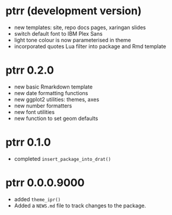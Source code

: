 # ptrr (development version)

* new templates: site, repo docs pages, xaringan slides
* switch default font to IBM Plex Sans
* light tone colour is now parameterised in theme
* incorporated quotes Lua filter into package and Rmd template

# ptrr 0.2.0

* new basic Rmarkdown template
* new date formatting functions
* new ggplot2 utilities: themes, axes
* new number formatters
* new font utilities
* new function to set geom defaults

# ptrr 0.1.0

* completed `insert_package_into_drat()`

# ptrr 0.0.0.9000

* added `theme_ipr()`
* Added a `NEWS.md` file to track changes to the package.
